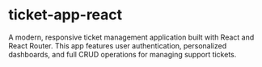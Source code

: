 # ticket-app-react
A modern, responsive ticket management application built with React and React Router. This app features user authentication, personalized dashboards, and full CRUD operations for managing support tickets.
